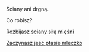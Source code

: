 Ściany ani drgną.

Co robisz?

[Rozbijasz ściany siłą mięśni](../miesnie.md)

[Zaczynasz jeść ptasie mleczko](jedzenie/jedzenie.md)
